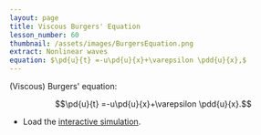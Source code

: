 ```yaml
---
layout: page
title: Viscous Burgers' Equation
lesson_number: 60
thumbnail: /assets/images/BurgersEquation.png
extract: Nonlinear waves
equation: $\pd{u}{t} =-u\pd{u}{x}+\varepsilon \pdd{u}{x},$
---
```


(Viscous) Burgers' equation:

$$\pd{u}{t} =-u\pd{u}{x}+\varepsilon \pdd{u}{x}.$$

* Load the [interactive simulation](/sim/?preset=BurgersEquation). 

